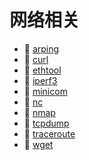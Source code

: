 # 网络相关

* 📄 [arping](网络相关/arping.md)
* 📄 [curl](网络相关/curl.md)
* 📄 [ethtool](网络相关/ethtool.md)
* 📄 [iperf3](网络相关/iperf3.md)
* 📄 [minicom](网络相关/minicom.md)
* 📄 [nc](网络相关/nc.md)
* 📄 [nmap](网络相关/nmap.md)
* 📄 [tcpdump](网络相关/tcpdump.md)
* 📄 [traceroute](网络相关/traceroute.md)
* 📄 [wget](网络相关/wget.md)

‍

‍
